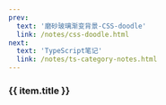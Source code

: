 ```yaml
---
prev: 
  text: '磨砂玻璃渐变背景-CSS-doodle'
  link: /notes/css-doodle.html
next:
  text: 'TypeScript笔记'
  link: /notes/ts-category-notes.html
---
```

<!-- <template> -->
  <div v-for="(item, i) in linkList" :key="i">
    <h3>{{ item.title }}</h3>
    <div>
      <card :defaultValue="item.children"/>
    </div>
  </div>
<!-- </template> -->

<script setup>
import { ref } from 'vue'

const linkList = ref([])

linkList.value = [
  {
    title: 'React笔记',
    children: [
      {
        "title": "React使用pdfjs示例",
        "link": "./react-pdfjs.html"
      },
    ]
  }
]
</script>